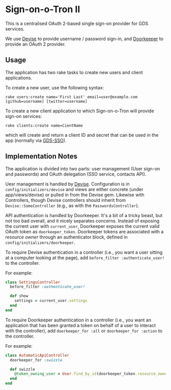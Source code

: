 # Sign-on-o-Tron II

This is a centralised OAuth 2-based single sign-on provider for GDS services.

We use [Devise](https://github.com/plataformatec/devise) to provide username / password sign-in, and [Doorkeeper](https://github.com/applicake/doorkeeper/) to provide an OAuth 2 provider.

## Usage

The application has two rake tasks to create new users and client applications.

To create a new user, use the following syntax:

`rake users:create name='First Last' email=user@example.com [github=username] [twitter=username]`

To create a new client application to which Sign-on-o-Tron will provide sign-on services:

`rake clients:create name=CientName`

which will create and return a client ID and secret that can be used in the app (normally via [GDS-SSO](http://github.com/alphagov/gds-sso)).

## Implementation Notes

The application is divided into two parts: user management (User sign-on and passwords) and OAuth delegation (SSO service, contacts API).

Uesr management is handled by [Devise](https://github.com/plataformatec/devise). Configuration is in `config/initializers/devise` and views are either concrete (under app/views/devise) or pulled in from the Devise gem. Likewise with Controllers, though Devise controllers should inherit from `Devise::SomeController` (e.g., as with the `PasswordsController`).

API authentication is handled by Doorkeeper. It's a bit of a tricky beast, but not too bad overall, and it nicely separates concerns. Instead of exposing the current user with `current_user`, Doorkeeper exposes the current valid OAuth token as `doorkeeper_token`. Doorkeeper tokens are associated with a *resource owner* through an authenticator block, defined in `config/initializers/doorkeeper`.

To require Devise authentication in a controller (i.e., you want a user sitting at a computer looking at the page), add `before_filter :authenticate_user!` to the controller.

For example:

```ruby
class SettingsController
  before_filter :authenticate_user!

  def show
    settings = current_user.settings
  end
end
```

To require Doorkeeper authentication in a controller (i.e., you want an application that has been granted a token on behalf of a user to interact with the controller), add `doorkeeper_for :all` or `doorkeeper_for :action` to the controller.

For example:

```ruby
class AutomaticApiController
  doorkeeper_for :swizzle

  def swizzle
    @token_owning_user = User.find_by_id(doorkeeper_token.resource_owner_id)
  end
end
```
